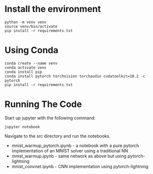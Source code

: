 # Install the environment

```
python -m venv venv
source venv/bin/activate
pip install -r requirements.txt
```

# Using Conda

```
conda create --name venv
conda activate venv
conda install pip
conda install pytorch torchvision torchaudio cudatoolkit=10.2 -c pytorch
pip install -r requirements.txt
```

# Running The Code

Start up jupyter with the following command:

`jupyter notebook`

Navigate to the src directory and run the notebooks.

* mnist_warmup_pytorch.ipynb - a notebook with a pure pytorch implementation of an MNIST solver using a traditional NN
* mnist_warmup.ipynb - same network as above but using pytorch-lightning 
* mnist_convnet.ipynb - CNN implementation using pytorch-lightning

